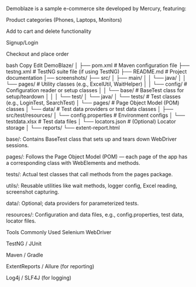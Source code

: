 Demoblaze is a sample e-commerce site developed by Mercury, featuring:

Product categories (Phones, Laptops, Monitors)

Add to cart and delete functionality

Signup/Login

Checkout and place order



bash
Copy
Edit
DemoBlaze/
│
├── pom.xml                           # Maven configuration file
├── testng.xml                        # TestNG suite file (if using TestNG)
├── README.md                         # Project documentation
│── screenshots/
├── src/
│   ├── main/
│   │   └── java/
│   │       └── pages/                # Utility classes (e.g., ExcelUtil, WaitHelper)
│   │       └── config/              # Configuration reader or setup classes
│   │       └── base/                # BaseTest class for setup/teardown
│   │
│   └── test/
│       └── java/
│           └── tests/              # Test classes (e.g., LoginTest, SearchTest)
│           └── pages/              # Page Object Model (POM) classes
│           └── data/               # Test data providers or test data classes
│
├── src/test/resources/
│   └── config.properties            # Environment configs
│   └── testdata.xlsx                # Test data files
│   └── locators.json                # (Optional) Locator storage
│
└── reports/
└── extent-report.html  

base/: Contains BaseTest class that sets up and tears down WebDriver sessions.

pages/: Follows the Page Object Model (POM) — each page of the app has a corresponding class with WebElements and methods.

tests/: Actual test classes that call methods from the pages package.

utils/: Reusable utilities like wait methods, logger config, Excel reading, screenshot capturing.

data/: Optional; data providers for parameterized tests.

resources/: Configuration and data files, e.g., config.properties, test data, locator files.

Tools Commonly Used
Selenium WebDriver

TestNG / JUnit

Maven / Gradle

ExtentReports / Allure (for reporting)

Log4j / SLF4J (for logging)